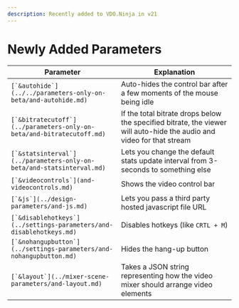 ```yaml
---
description: Recently added to VDO.Ninja in v21
---
```


# Newly Added Parameters

| Parameter                                                               | Explanation                                                                                                           |
| ----------------------------------------------------------------------- | --------------------------------------------------------------------------------------------------------------------- |
| ``[`&autohide`](../../parameters-only-on-beta/and-autohide.md)``        | Auto-hides the control bar after a few moments of the mouse being idle                                                |
| ``[`&bitratecutoff`](../parameters-only-on-beta/and-bitratecutoff.md)`` | If the total bitrate drops below the specified bitrate, the viewer will auto-hide the audio and video for that stream |
| ``[`&statsinterval`](../parameters-only-on-beta/and-statsinterval.md)`` | Lets you change the default stats update interval from 3-seconds to something else                                    |
| ``[`&videocontrols`](and-videocontrols.md)``                            | Shows the video control bar                                                                                           |
| ``[`&js`](../design-parameters/and-js.md)``                             | Lets you pass a third party hosted javascript file URL                                                                |
| ``[`&disablehotkeys`](../settings-parameters/and-disablehotkeys.md)``   | Disables hotkeys (like `CRTL + M`)                                                                                    |
| ``[`&nohangupbutton`](../settings-parameters/and-nohangupbutton.md)``   | Hides the hang-up button                                                                                              |
| ``[`&layout`](../mixer-scene-parameters/and-layout.md)``                | Takes a JSON string representing how the video mixer should arrange video elements                                    |
